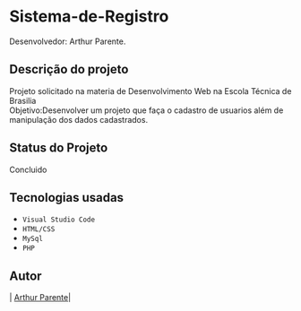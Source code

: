 # Sistema-de-Registro

Desenvolvedor: Arthur Parente.

## Descrição do projeto

Projeto solicitado na materia de Desenvolvimento Web na Escola Técnica de Brasilia<br>Objetivo:Desenvolver um projeto que faça o cadastro de usuarios além de manipulação dos dados cadastrados. 

## Status do Projeto

Concluido

## Tecnologias usadas

- `Visual Studio Code`
- `HTML/CSS`
- `MySql`
- `PHP`

## Autor

| [Arthur Parente</sub>](https://github.com/arthurparente26)|
